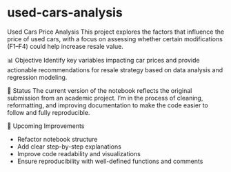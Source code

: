 # used-cars-analysis
Used Cars Price Analysis
This project explores the factors that influence the price of used cars, with a focus on assessing whether certain modifications (F1–F4) could help increase resale value.

📊 Objective
Identify key variables impacting car prices and provide actionable recommendations for resale strategy based on data analysis and regression modeling.

🚧 Status
The current version of the notebook reflects the original submission from an academic project. I’m in the process of cleaning, reformatting, and improving documentation to make the code easier to follow and fully reproducible.

🔧 Upcoming Improvements
- Refactor notebook structure
- Add clear step-by-step explanations
- Improve code readability and visualizations
- Ensure reproducibility with well-defined functions and comments
